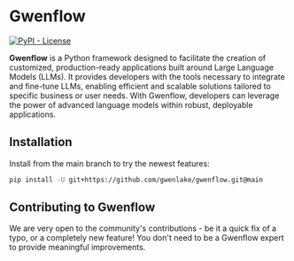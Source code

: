 # Gwenflow

[![PyPI - License](https://img.shields.io/pypi/l/langchain-core?style=flat-square)](https://opensource.org/licenses/MIT)


**Gwenflow** is a Python framework designed to facilitate the creation of customized, production-ready applications built around Large Language Models (LLMs). It provides developers with the tools necessary to integrate and fine-tune LLMs, enabling efficient and scalable solutions tailored to specific business or user needs. With Gwenflow, developers can leverage the power of advanced language models within robust, deployable applications.

## Installation

Install from the main branch to try the newest features:

```bash
pip install -U git+https://github.com/gwenlake/gwenflow.git@main
```

## Contributing to Gwenflow

We are very open to the community's contributions - be it a quick fix of a typo, or a completely new feature! You don't need to be a Gwenflow expert to provide meaningful improvements.
